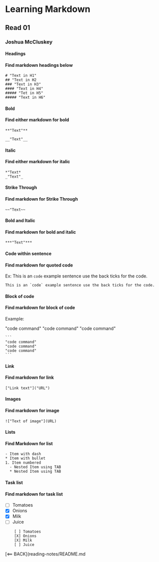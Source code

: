 # Learning Markdown

## Read 01

### Joshua McCluskey

#### Headings

#### Find markdown headings below

    # "Text in H1"
    ## "Text in H2
    ### "Text in H3"
    #### "Text in H4"
    ##### "Tet in H5"
    ##### "Text in H6"

#### Bold

#### Find either markdown for bold

    **"Text"**
       
    __"Text"__

#### Italic

#### Find either markdown for italic

    *"Text*
    _"Text"_

#### Strike Through

#### Find markdown for Strike Through

    ~~"Text~~

#### Bold and Italic

#### Find markdown for bold and italic

    ***"Text"***

#### Code within sentence

#### Find markdown for quoted code

Ex: This is an `code` example sentence use the back ticks for the code.

    This is an `code` example sentence use the back ticks for the code.

#### Block of code

#### Find markdown for block of code

Example:

"code command"
"code command"
"code command"

    ```
    "code command" 
    "code command"
    "code command"
    ```

#### Link

#### Find markdown for link

    ["Link text"]("URL")

#### Images

#### Find markdown for image

    !["Text of image"](URL)

#### Lists

#### Find Markdown for list

    - Item with dash
    * Item with bullet
    1. Item numbered
      - Nested Item using TAB
      * Nested Item using TAB

#### Task list

#### Find markdown for task list

- [ ] Tomatoes
- [X] Onions
- [X] Milk
- [ ] Juice

```
    [ ] Tomatoes
    [X] Onions
    [X] Milk
    [ ] Juice
```

[<== BACK](reading-notes/README.md
